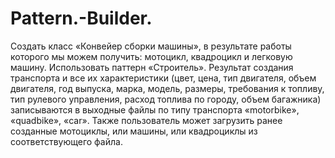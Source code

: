 # Pattern.-Builder.

Создать класс «Конвейер сборки машины», в результате работы которого мы можем получить: мотоцикл, квадроцикл и легковую машину. Использовать паттерн «Строитель». Результат создания транспорта и все их характеристики (цвет, цена, тип двигателя, объем двигателя, год выпуска, марка, модель, размеры, требования к топливу, тип рулевого управления, расход топлива по городу, объем багажника) записываются в выходные файлы по типу транспорта «motorbike», «quadbike», «car». Также пользователь может загрузить ранее созданные мотоциклы, или машины, или квадроциклы из соответствующего файла.
